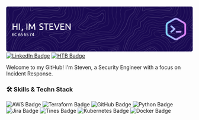 ![Header](assets/github-header-image.png)  
[![LinkedIn Badge](https://img.shields.io/badge/LinkedIn-0077B5?style=for-the-badge&logo=linkedin&logoColor=white)](https://www.linkedin.com/in/stevenseguinot/)
[![HTB Badge](https://img.shields.io/badge/HackTheBox-111927?style=for-the-badge&logo=Hack%20The%20Box&logoColor=9FEF00)]()

Welcome to my GitHub! I'm Steven, a Security Engineer with a focus on Incident Response.

### 🛠 Skills & Techn Stack
![AWS Badge](https://img.shields.io/badge/Amazon_AWS-FF9900?style=for-the-badge&logo=amazonaws&logoColor=white)
![Terraform Badge](https://img.shields.io/badge/Terraform-7B42BC?style=for-the-badge&logo=terraform&logoColor=white)
![GitHub Badge](https://img.shields.io/badge/GitHub-100000?style=for-the-badge&logo=github&logoColor=white)
![Python Badge](https://img.shields.io/badge/Python-FFD43B?style=for-the-badge&logo=python&logoColor=blue)
![Jira Badge](https://img.shields.io/badge/Jira-0052CC?style=for-the-badge&logo=Jira&logoColor=white)
![Tines Badge](https://img.shields.io/badge/Tines-2D2E83?style=for-the-badge&logo=data:image/svg+xml;base64,PHN2ZyB3aWR0aD0iMzAiIGhlaWdodD0iMzAiIHZpZXdCb3g9IjAgMCAxMDAgMTAwIiB4bWxucz0iaHR0cDovL3d3dy53My5vcmcvMjAwMC9zdmciPjxwYXRoIGZpbGw9IndoaXRlIiBkPSJNNTAgMEM3Ny41MzMgMCA5NyAxOS40NjcgOTcgNDcuNUM5NyA3NS41MzMgNzcuNTMzIDk1IDUwIDk1QzIyLjQ2NyA5NSAzIDc1LjUzMyAzIDQ3LjVDMyAxOS40NjcgMjIuNDY3IDAgNTAgMFoiLz48L3N2Zz4=&logoColor=white)
![Kubernetes Badge](https://img.shields.io/badge/Kubernetes-326CE5?style=for-the-badge&logo=kubernetes&logoColor=white)
![Docker Badge](https://img.shields.io/badge/Docker-2496ED?style=for-the-badge&logo=docker&logoColor=white)
